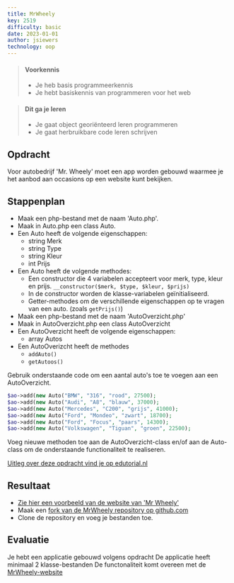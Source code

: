 ```yaml
---
title: MrWheely
key: 2519
difficulty: basic
date: 2023-01-01
author: jsiewers
technology: oop
---
```


> #### Voorkennis
> * Je heb basis programmeerkennis
> * Je hebt basiskennis van programmeren voor het web

> #### Dit ga je leren
> * Je gaat object georiënteerd leren programmeren
> * Je gaat herbruikbare code leren schrijven

##  Opdracht
Voor autobedrijf 'Mr. Wheely' moet een app worden gebouwd waarmee je het aanbod aan occasions op een website kunt bekijken.

## Stappenplan
* Maak een php-bestand met de naam 'Auto.php'.
* Maak in Auto.php een class Auto.
* Een Auto heeft de volgende eigenschappen:
    * string Merk
    * string Type
    * string Kleur
    * int Prijs
* Een Auto heeft de volgende methodes:
    * Een constructor die 4 variabelen accepteert voor merk, type, kleur en prijs. <code>__constructor($merk, $type, $kleur, $prijs)</code>
    * In de constructor worden de klasse-variabelen geïnitialiseerd.
    * Getter-methodes om de verschillende eigenschappen op te vragen van een auto. (zoals <code>getPrijs()</code>)
* Maak een php-bestand met de naam 'AutoOverzicht.php'
* Maak in AutoOverzicht.php een class AutoOverzicht
* Een AutoOverzicht heeft de volgende eigenschappen:
    * array Autos
* Een AutoOverizcht heeft de methodes
    * <code>addAuto()</code>
    * <code>getAutoos()</code>

Gebruik onderstaande code om een aantal auto's toe te voegen aan een AutoOverzicht.

```php
$ao->add(new Auto("BMW", "316", "rood", 27500);
$ao->add(new Auto("Audi", "A8", "blauw", 37000);
$ao->add(new Auto("Mercedes", "C200", "grijs", 41000);
$ao->add(new Auto("Ford", "Mondeo", "zwart", 18700);
$ao->add(new Auto("Ford", "Focus", "paars", 14300);
$ao->add(new Auto("Volkswagen", "Tiguan", "groen", 22500);
```
Voeg nieuwe methoden toe aan de AutoOverzicht-class en/of aan de Auto-class om de onderstaande functionaliteit te realiseren.

[Uitleg over deze opdracht vind je op edutorial.nl](https://www.edutorial.nl/php2/oo-programmeren/)

## Resultaat
* [Zie hier een voorbeeld van de website van 'Mr Wheely'](https://www.savatarian.com/rocvf/wheely/index.php)
* Maak een [fork van de MrWheely repository op github.com](https://github.com/DeltionICT/mrwheely/fork)
* Clone de repository en voeg je bestanden toe.

## Evaluatie
Je hebt een applicatie gebouwd volgens opdracht
De applicatie heeft minimaal 2 klasse-bestanden
De functonaliteit komt overeen met de [MrWheely-website](https://www.savatarian.com/rocvf/wheely/index.php) 